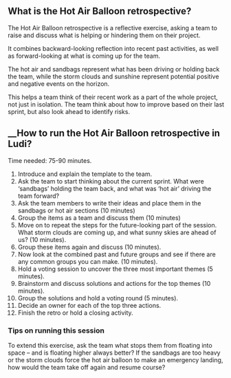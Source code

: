 ## What is the Hot Air Balloon retrospective?

The Hot Air Balloon retrospective is a reflective exercise, asking a team to raise and discuss what is helping or hindering them on their project.

It combines backward-looking reflection into recent past activities, as well as forward-looking at what is coming up for the team.

The hot air and sandbags represent what has been driving or holding back the team, while the storm clouds and sunshine represent potential positive and negative events on the horizon.

This helps a team think of their recent work as a part of the whole project, not just in isolation. The team think about how to improve based on their last sprint, but also look ahead to identify risks._‍_

## \_‍_How to run the Hot Air Balloon retrospective in Ludi?

Time needed: 75-90 minutes.

1.  Introduce and explain the template to the team.
2.  Ask the team to start thinking about the current sprint. What were ‘sandbags’ holding the team back, and what was ‘hot air’ driving the team forward?
3.  Ask the team members to write their ideas and place them in the sandbags or hot air sections (10 minutes)
4.  Group the items as a team and discuss them (10 minutes)
5.  Move on to repeat the steps for the future-looking part of the session. What storm clouds are coming up, and what sunny skies are ahead of us? (10 minutes).
6.  Group these items again and discuss (10 minutes).
7.  Now look at the combined past and future groups and see if there are any common groups you can make. (10 minutes).
8.  Hold a voting session to uncover the three most important themes (5 minutes).
9.  Brainstorm and discuss solutions and actions for the top themes (10 minutes).
10. Group the solutions and hold a voting round (5 minutes).
11. Decide an owner for each of the top three actions.
12. Finish the retro or hold a closing activity.

### Tips on running this session

To extend this exercise, ask the team what stops them from floating into space – and is floating higher always better? If the sandbags are too heavy or the storm clouds force the hot air balloon to make an emergency landing, how would the team take off again and resume course?
